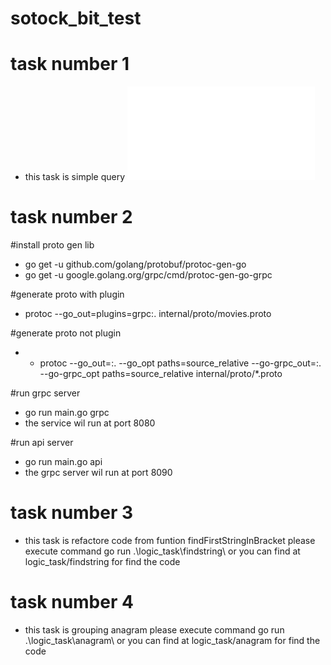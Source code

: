 # sotock_bit_test
# task number 1
- this task is simple query ![Please klick for view the result](../master/script/simple_database_query.sql)
# task number 2
#install proto gen lib
- go get -u github.com/golang/protobuf/protoc-gen-go
- go get -u google.golang.org/grpc/cmd/protoc-gen-go-grpc

#generate proto with plugin
- protoc --go_out=plugins=grpc:.  internal/proto/movies.proto 

#generate proto not plugin 
- - protoc --go_out=:. --go_opt paths=source_relative  --go-grpc_out=:. --go-grpc_opt paths=source_relative  internal/proto/*.proto 


#run grpc server
- go run main.go grpc
- the service wil run at port 8080

#run api server
- go run main.go api
- the grpc server wil run at port 8090

# task number 3
- this task is refactore code from funtion findFirstStringInBracket please execute command go run .\logic_task\findstring\ or you can find at logic_task/findstring for find the code

# task number 4
- this task is grouping anagram please execute command go run .\logic_task\anagram\ or you can find at logic_task/anagram for find the code
